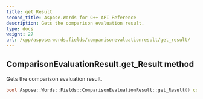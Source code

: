 ```yaml
---
title: get_Result
second_title: Aspose.Words for C++ API Reference
description: Gets the comparison evaluation result.
type: docs
weight: 27
url: /cpp/aspose.words.fields/comparisonevaluationresult/get_result/
---
```

## ComparisonEvaluationResult.get_Result method


Gets the comparison evaluation result.

```cpp
bool Aspose::Words::Fields::ComparisonEvaluationResult::get_Result() const
```

